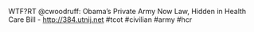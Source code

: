 <!--
id: 502357129
link: http://kevinisom.info/post/502357129/wtf-rt-cwoodruff-obamas-private-army-now-law
slug: wtf-rt-cwoodruff-obamas-private-army-now-law
date: Wed Apr 07 2010 16:24:01 GMT+1200 (NZST)
raw: {"blog_name":"kevinisom","id":502357129,"post_url":"http://kevinisom.info/post/502357129/wtf-rt-cwoodruff-obamas-private-army-now-law","slug":"wtf-rt-cwoodruff-obamas-private-army-now-law","type":"text","date":"2010-04-07 04:24:01 GMT","timestamp":1270614241,"state":"published","format":"html","reblog_key":"C4jQKA9t","tags":[],"short_url":"http://tmblr.co/Zw68YyTyLo9","highlighted":[],"feed_item":"http://twitter.com/kev_nz/statuses/11733852153","from_feed_id":"650289","note_count":0,"title":null,"body":"<p>WTF?RT @cwoodruff: Obama&#8217;s Private Army Now Law, Hidden in Health Care Bill - <a href=\"http://384.utnij.net\" target=\"_blank\">http://384.utnij.net</a> #tcot #civilian #army #hcr</p>"}
publish: 2010-04-07
tags: 
title: null
-->


WTF?RT @cwoodruff: Obama’s Private Army Now Law, Hidden in Health Care
Bill - <http://384.utnij.net> \#tcot \#civilian \#army \#hcr


